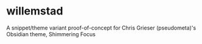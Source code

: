 # willemstad
A snippet/theme variant proof-of-concept for Chris Grieser (pseudometa)'s Obsidian theme, Shimmering Focus
